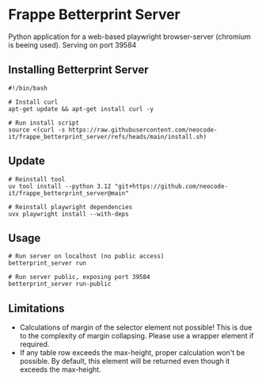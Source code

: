 # Frappe Betterprint Server

Python application for a web-based playwright browser-server (chromium is beeing used). Serving on port 39584

## Installing Betterprint Server

```
#!/bin/bash

# Install curl
apt-get update && apt-get install curl -y

# Run install script
source <(curl -s https://raw.githubusercontent.com/neocode-it/frappe_betterprint_server/refs/heads/main/install.sh)
```

## Update

```
# Reinstall tool
uv tool install --python 3.12 "git+https://github.com/neocode-it/frappe_betterprint_server@main"

# Reinstall playwright dependencies
uvx playwright install --with-deps
```

## Usage

```
# Run server on localhost (no public access)
betterprint_server run

# Run server public, exposing port 39584
betterprint_server run-public
```

## Limitations

- Calculations of margin of the selector element not possible! This is due to the complexity of margin collapsing. Please use a wrapper element if required.
- If any table row exceeds the max-height, proper calculation won't be possible. By default, this element will be returned even though it exceeds the max-height.